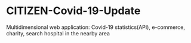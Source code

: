 # CITIZEN-Covid-19-Update
Multidimensional web application: Covid-19 statistics(API), e-commerce, charity, search hospital in the nearby area

